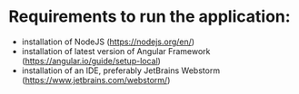 # Requirements to run the application:
- installation of NodeJS (https://nodejs.org/en/)
- installation of latest version of Angular Framework (https://angular.io/guide/setup-local)
- installation of an IDE, preferably JetBrains Webstorm (https://www.jetbrains.com/webstorm/)
